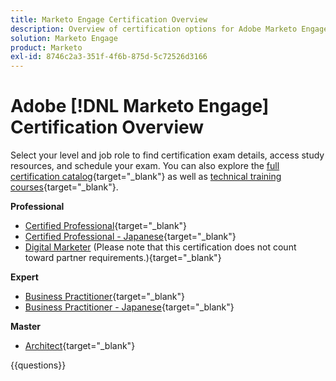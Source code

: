 ```yaml
---
title: Marketo Engage Certification Overview
description: Overview of certification options for Adobe Marketo Engage
solution: Marketo Engage
product: Marketo
exl-id: 8746c2a3-351f-4f6b-875d-5c72526d3166
---
```

# Adobe [!DNL Marketo Engage] Certification Overview

Select your level and job role to find certification exam details, access study resources, and schedule your exam. You can also explore the [full certification catalog](https://certification.adobe.com/certifications){target="_blank"} as well as [technical training courses](https://certification.adobe.com/courses/?/courses){target="_blank"}.

**Professional**

* [Certified Professional](https://certification.adobe.com/certification/engage-professional){target="_blank"} <!--AD0-E555-->
* [Certified Professional - Japanese](https://certification.adobe.com/certification/engage-professional){target="_blank"} <!--AD0-E555-J-->
* [Digital Marketer](https://certification.adobe.com/certification/digital-marketer-professional) (Please note that this certification does not count toward partner requirements.){target="_blank"} <!--AD0-E564-->

**Expert**

* [Business Practitioner](https://certification.adobe.com/certification/marketo-engage-business-practitioner-expert){target="_blank"} <!--AD0-E559-->
* [Business Practitioner - Japanese](https://certification.adobe.com/certification/marketo-engage-business-practitioner-expert){target="_blank"} <!--AD0-E559-J-->

**Master**

* [Architect](https://certification.adobe.com/certification/marketo-engage-architect-master){target="_blank"} <!--AD0-E560-->

{{questions}}


